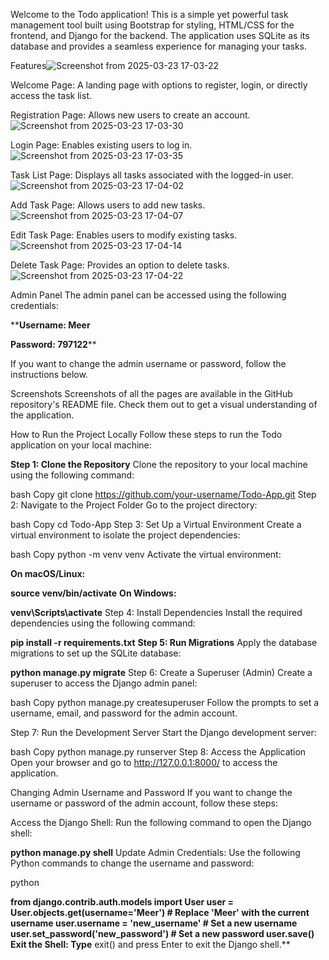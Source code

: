 Welcome to the Todo application! This is a simple yet powerful task management tool built using Bootstrap for styling, HTML/CSS for the frontend, and Django for the backend. The application uses SQLite as its database and provides a seamless experience for managing your tasks.

Features![Screenshot from 2025-03-23 17-03-22](https://github.com/user-attachments/assets/1fbbbf24-c3f0-494e-9277-eecf091e2a0a)

Welcome Page: A landing page with options to register, login, or directly access the task list.

Registration Page: Allows new users to create an account.![Screenshot from 2025-03-23 17-03-30](https://github.com/user-attachments/assets/714464a4-775e-4acf-9b21-5efd9987e714)


Login Page: Enables existing users to log in.![Screenshot from 2025-03-23 17-03-35](https://github.com/user-attachments/assets/660a5de4-5988-4f59-bb5a-a88de04f2df2)


Task List Page: Displays all tasks associated with the logged-in user.![Screenshot from 2025-03-23 17-04-02](https://github.com/user-attachments/assets/50be5ecf-7f6f-4506-bb17-f2c1cf27edd7)


Add Task Page: Allows users to add new tasks.![Screenshot from 2025-03-23 17-04-07](https://github.com/user-attachments/assets/0abb7e85-4ea4-49d9-8378-0bcdc20d4d5f)


Edit Task Page: Enables users to modify existing tasks.![Screenshot from 2025-03-23 17-04-14](https://github.com/user-attachments/assets/5c2c22ae-bdf2-4f31-947b-8e2fce89e247)


Delete Task Page: Provides an option to delete tasks.![Screenshot from 2025-03-23 17-04-22](https://github.com/user-attachments/assets/908ffc99-9c16-47b7-acb3-2ddc549bac8a)


Admin Panel
The admin panel can be accessed using the following credentials:

****Username: Meer**

**Password: 797122****

If you want to change the admin username or password, follow the instructions below.

Screenshots
Screenshots of all the pages are available in the GitHub repository's README file. Check them out to get a visual understanding of the application.

How to Run the Project Locally
Follow these steps to run the Todo application on your local machine:

**Step 1: Clone the Repository**
Clone the repository to your local machine using the following command:

bash
Copy
git clone https://github.com/your-username/Todo-App.git
Step 2: Navigate to the Project Folder
Go to the project directory:

bash
Copy
cd Todo-App
Step 3: Set Up a Virtual Environment
Create a virtual environment to isolate the project dependencies:

bash
Copy
python -m venv venv
Activate the virtual environment:

**On macOS/Linux:**


**source venv/bin/activate**
**On Windows:**


**venv\Scripts\activate**
Step 4: Install Dependencies
Install the required dependencies using the following command:


**pip install -r requirements.txt**
**Step 5: Run Migrations**
Apply the database migrations to set up the SQLite database:


**python manage.py migrate**
Step 6: Create a Superuser (Admin)
Create a superuser to access the Django admin panel:

bash
Copy
python manage.py createsuperuser
Follow the prompts to set a username, email, and password for the admin account.

Step 7: Run the Development Server
Start the Django development server:

bash
Copy
python manage.py runserver
Step 8: Access the Application
Open your browser and go to http://127.0.0.1:8000/ to access the application.

Changing Admin Username and Password
If you want to change the username or password of the admin account, follow these steps:

Access the Django Shell:
Run the following command to open the Django shell:


**python manage.py shell**
Update Admin Credentials:
Use the following Python commands to change the username and password:

python

**from django.contrib.auth.models import User
user = User.objects.get(username='Meer')  # Replace 'Meer' with the current username
user.username = 'new_username'  # Set a new username
user.set_password('new_password')  # Set a new password
user.save()**
**Exit the Shell:
Type** exit() and press Enter to exit the Django shell.**

